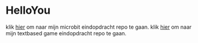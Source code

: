 # HelloYou

klik [hier](https://github.com/Zoeezo/MicrobitController) om naar mijn microbit eindopdracht repo te gaan.
klik [hier](https://github.com/Zoeezo/Escape-The-Country) om naar mijn textbased game eindopdracht repo te gaan.
